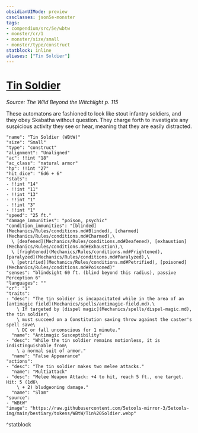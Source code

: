 ```yaml
---
obsidianUIMode: preview
cssclasses: json5e-monster
tags:
- compendium/src/5e/wbtw
- monster/cr/1
- monster/size/small
- monster/type/construct
statblock: inline
aliases: ["Tin Soldier"]
---
```

# [Tin Soldier](Mechanics\bestiary\construct/tin-soldier-wbtw.md)
*Source: The Wild Beyond the Witchlight p. 115*  

These automatons are fashioned to look like stout infantry soldiers, and they obey Skabatha without question. They charge forth to investigate any suspicious activity they see or hear, meaning that they are easily distracted.

```statblock
"name": "Tin Soldier (WBtW)"
"size": "Small"
"type": "construct"
"alignment": "Unaligned"
"ac": !!int "18"
"ac_class": "natural armor"
"hp": !!int "27"
"hit_dice": "6d6 + 6"
"stats":
- !!int "14"
- !!int "11"
- !!int "13"
- !!int "1"
- !!int "3"
- !!int "1"
"speed": "25 ft."
"damage_immunities": "poison, psychic"
"condition_immunities": "[blinded](Mechanics/Rules/conditions.md#Blinded), [charmed](Mechanics/Rules/conditions.md#Charmed),\
  \ [deafened](Mechanics/Rules/conditions.md#Deafened), [exhaustion](Mechanics/Rules/conditions.md#Exhaustion),\
  \ [frightened](Mechanics/Rules/conditions.md#Frightened), [paralyzed](Mechanics/Rules/conditions.md#Paralyzed),\
  \ [petrified](Mechanics/Rules/conditions.md#Petrified), [poisoned](Mechanics/Rules/conditions.md#Poisoned)"
"senses": "blindsight 60 ft. (blind beyond this radius), passive Perception 6"
"languages": ""
"cr": "1"
"traits":
- "desc": "The tin soldier is incapacitated while in the area of an [antimagic field](Mechanics/spells/antimagic-field.md).\
    \ If targeted by [dispel magic](Mechanics/spells/dispel-magic.md), the tin soldier\
    \ must succeed on a Constitution saving throw against the caster's spell save\
    \ DC or fall unconscious for 1 minute."
  "name": "Antimagic Susceptibility"
- "desc": "While the tin soldier remains motionless, it is indistinguishable from\
    \ a normal suit of armor."
  "name": "False Appearance"
"actions":
- "desc": "The tin soldier makes two melee attacks."
  "name": "Multiattack"
- "desc": "Melee Weapon Attack: +4 to hit, reach 5 ft., one target. Hit: 5 (1d6\
    \ + 2) bludgeoning damage."
  "name": "Slam"
"source":
- "WBtW"
"image": "https://raw.githubusercontent.com/5etools-mirror-3/5etools-img/main/bestiary/tokens/WBtW/Tin%20Soldier.webp"
```
^statblock